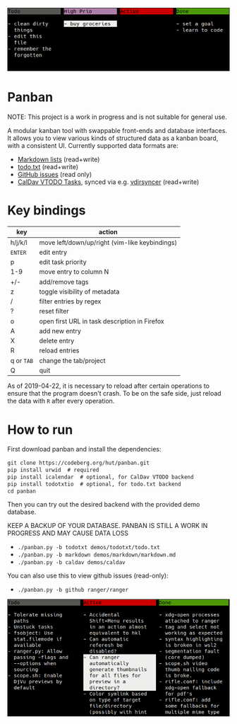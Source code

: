![screenshot](demos/markdown/screenshot_markdown.png)

# Panban

NOTE: This project is a work in progress and is not suitable for general use.

A modular kanban tool with swappable front-ends and database interfaces.  It
allows you to view various kinds of structured data as a kanban board, with a
consistent UI.  Currently supported data formats are:

- [Markdown lists](demos/markdown/README.md) (read+write)
- [todo.txt](demos/todotxt/README.md) (read+write)
- [GitHub issues](demos/github/README.md) (read only)
- [CalDav VTODO Tasks](demos/caldav/README.md), synced via e.g. [vdirsyncer](https://github.com/pimutils/vdirsyncer) (read+write)

# Key bindings

| key        | action                                                       |
|------------|--------------------------------------------------------------|
| h/j/k/l    | move left/down/up/right (vim-like keybindings)               |
| `ENTER`    | edit entry                                                   |
| p          | edit task priority                                           |
| 1-9        | move entry to column N                                       |
| +/-        | add/remove tags                                              |
| z          | toggle visibility of metadata                                |
| /          | filter entries by regex                                      |
| ?          | reset filter                                                 |
| o          | open first URL in task description in Firefox                |
| A          | add new entry                                                |
| X          | delete entry                                                 |
| R          | reload entries                                               |
| q or `TAB` | change the tab/project                                       |
| Q          | quit                                                         |

As of 2019-04-22, it is necessary to reload after certain operations to ensure
that the program doesn't crash.  To be on the safe side, just reload the data
with `R` after every operation.

# How to run

First download panban and install the dependencies:

```
git clone https://codeberg.org/hut/panban.git
pip install urwid  # required
pip install icalendar  # optional, for CalDav VTODO backend
pip install todotxtio  # optional, for todo.txt backend
cd panban
```

Then you can try out the desired backend with the provided demo database.

KEEP A BACKUP OF YOUR DATABASE. PANBAN IS STILL A WORK IN PROGRESS AND MAY CAUSE DATA LOSS

- `./panban.py -b todotxt demos/todotxt/todo.txt`
- `./panban.py -b markdown demos/markdown/markdown.md`
- `./panban.py -b caldav demos/caldav`

You can also use this to view github issues (read-only):

- `./panban.py -b github ranger/ranger`

![screenshot of github issues](demos/github/screenshot_github.png)
